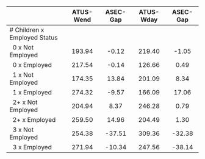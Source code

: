 
|                      |    ATUS-Wend |     ASEC-Gap |    ATUS-Wday |     ASEC-Gap |
| -------------------- | :----------: | :----------: | :----------: | :----------: |
| # Children x Employed Status |              |              |              |              |
| &nbsp;&nbsp;0 x Not Employed |       193.94 |        -0.12 |       219.40 |        -1.05 |
| &nbsp;&nbsp;0 x Employed |       217.54 |        -0.14 |       126.66 |         0.49 |
| &nbsp;&nbsp;1 x Not Employed |       174.35 |        13.84 |       201.09 |         8.34 |
| &nbsp;&nbsp;1 x Employed |       274.32 |        -9.57 |       166.09 |        17.06 |
| &nbsp;&nbsp;2+ x Not Employed |       204.94 |         8.37 |       246.28 |         0.79 |
| &nbsp;&nbsp;2+ x Employed |       259.50 |        14.96 |       204.49 |         1.30 |
| &nbsp;&nbsp;3 x Not Employed |       254.38 |       -37.51 |       309.36 |       -32.38 |
| &nbsp;&nbsp;3 x Employed |       271.94 |       -10.34 |       247.56 |       -38.14 |

